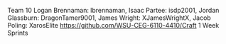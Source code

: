 Team 10
  Logan Brennaman: lbrennaman, Isaac Partee: isdp2001, Jordan Glassburn: DragonTamer9001, James Wright: XJamesWrightX, Jacob Poling: XarosElite
  https://github.com/WSU-CEG-6110-4410/Craft
  1 Week Sprints
 
